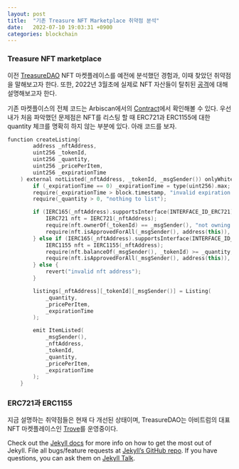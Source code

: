 ```yaml
---
layout: post
title:  "기존 Treasure NFT Marketplace 취약점 분석"
date:   2022-07-10 19:03:31 +0900
categories: blockchain
---
```


### Treasure NFT marketplace

이전 [TreasureDAO] NFT 마켓플레이스를 예전에 분석했던 경험과, 이때 찾았던 취약점을 말해보고자 한다. 또한, 2022년 3월초에 실제로 NFT 자산들이 탈취된 [공격]에 대해 설명해보고자 한다. 

기존 마켓플이스의 전체 코드는 Arbiscan에서의 [Contract]에서 확인해볼 수 있다. 우선 내가 처음 파악했던 문제점은 NFT를 리스팅 할 때 ERC721과 ERC1155에 대한 quantity 체크를 명확히 하지 않는 부분에 있다. 아래 코드를 보자. 


```c++
function createListing(
        address _nftAddress,
        uint256 _tokenId,
        uint256 _quantity,
        uint256 _pricePerItem,
        uint256 _expirationTime
    ) external notListed(_nftAddress, _tokenId, _msgSender()) onlyWhitelisted(_nftAddress) {
        if (_expirationTime == 0) _expirationTime = type(uint256).max;
        require(_expirationTime > block.timestamp, "invalid expiration time");
        require(_quantity > 0, "nothing to list");

        if (IERC165(_nftAddress).supportsInterface(INTERFACE_ID_ERC721)) {
            IERC721 nft = IERC721(_nftAddress);
            require(nft.ownerOf(_tokenId) == _msgSender(), "not owning item");
            require(nft.isApprovedForAll(_msgSender(), address(this)), "item not approved");
        } else if (IERC165(_nftAddress).supportsInterface(INTERFACE_ID_ERC1155)) {
            IERC1155 nft = IERC1155(_nftAddress);
            require(nft.balanceOf(_msgSender(), _tokenId) >= _quantity, "must hold enough nfts");
            require(nft.isApprovedForAll(_msgSender(), address(this)), "item not approved");
        } else {
            revert("invalid nft address");
        }

        listings[_nftAddress][_tokenId][_msgSender()] = Listing(
            _quantity,
            _pricePerItem,
            _expirationTime
        );

        emit ItemListed(
            _msgSender(),
            _nftAddress,
            _tokenId,
            _quantity,
            _pricePerItem,
            _expirationTime
        );
    }
```
### ERC721과 ERC1155 


지금 설명하는 취약점들은 현재 다 개선된 상태이며, TreasureDAO는 아비트럼의 대표 NFT 마켓플레이스인 [Trove]를 운영중이다.  


Check out the [Jekyll docs][jekyll-docs] for more info on how to get the most out of Jekyll. File all bugs/feature requests at [Jekyll’s GitHub repo][jekyll-gh]. If you have questions, you can ask them on [Jekyll Talk][jekyll-talk].

[jekyll-docs]: https://jekyllrb.com/docs/home
[jekyll-gh]:   https://github.com/jekyll/jekyll
[jekyll-talk]: https://talk.jekyllrb.com/

[TreasureDAO]: https://treasure.lol/
[Trove]:   https://trove.treasure.lol 
[Contract]: https://arbiscan.io/address/0x812cda2181ed7c45a35a691e0c85e231d218e273#code
[공격]:https://news.bitcoin.com/attacker-hacks-arbitrums-treasure-dao-for-over-100-nfts-by-leveraging-marketplace-exploit/
[Discussion]: https://github.com/TreasureProject/treasure-marketplace/discussions/162
